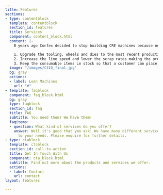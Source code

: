 ```yaml
---
title: Features
sections:
- type: contentblock
  template: contentblock
  section_id: features
  title: Services
  component: content_block.html
  content: |-
    8 years ago Confex decided to stop building CRE machines because our service and support business was increasing, many companies had machines that they had little or no training on and that used old tooling and processes. Our process knowledge which came direct from a production environment meant that we were able to firstly solve the problems and then ensure that the customer stayed at a high level of production.

    1. Upgrade the tooling, wheels and dies to the most recent production technology to make a better product and reduce defects
    2. Increase the line speed and lower the scrap rates making the process more profitable
    3. Keep the consumable items in stock so that a customer can place an order and take delivery of parts within a few days rather than 6 weeks
  image: "/images/C310_final.jpg"
  bg: gray
  actions:
  - label: Loan Machines
    url: "#"
- template: faqblock
  component: faq_block.html
  bg: gray
  type: faqblock
  section_id: faq
  title: FAQ
  subtitle: You need them? We have them!
  faqitems:
  - question: What kind of services do you offer?
    answer: Well it's good that you ask! We have many different services tailored
      to your needs. Please enquire for further details.
- type: ctablock
  template: ctablock
  section_id: call-to-action
  title: Get In Touch With Us
  component: cta_block.html
  subtitle: Find out more about the products and services we offer.
  actions:
  - label: Contact
    url: contact
layout: features

---
```


